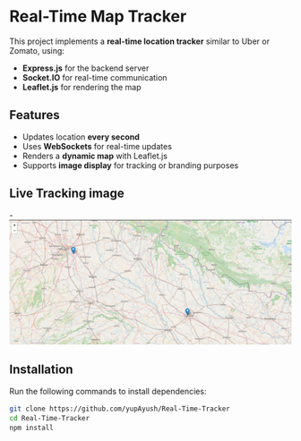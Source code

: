 # Real-Time Map Tracker

This project implements a **real-time location tracker** similar to Uber or Zomato, using:
- **Express.js** for the backend server
- **Socket.IO** for real-time communication
- **Leaflet.js** for rendering the map

## Features
- Updates location **every second**
- Uses **WebSockets** for real-time updates
- Renders a **dynamic map** with Leaflet.js
- Supports **image display** for tracking or branding purposes

## Live Tracking image
-![](trackerimg.png)

## Installation
Run the following commands to install dependencies:

```bash
git clone https://github.com/yupAyush/Real-Time-Tracker
cd Real-Time-Tracker
npm install

